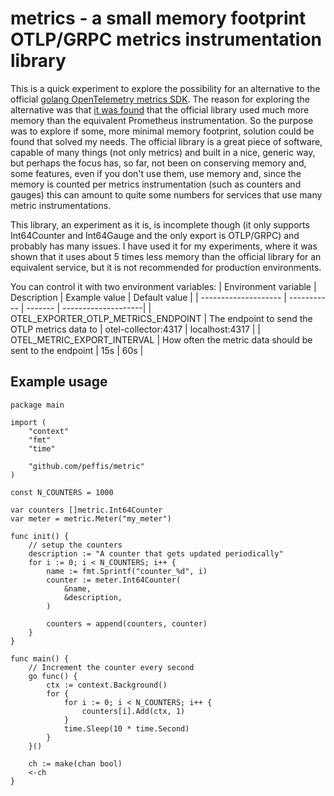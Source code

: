 # metrics - a small memory footprint OTLP/GRPC metrics instrumentation library

This is a quick experiment to explore the possibility for an alternative to the official [golang OpenTelemetry metrics SDK](https://github.com/open-telemetry/opentelemetry-go). The reason for exploring the alternative was that [it was found](https://github.com/open-telemetry/opentelemetry-go/issues/6260) that the official library used much more memory than the equivalent Prometheus instrumentation. So the purpose was to explore if some, more minimal memory footprint, solution could be found that solved my needs. The official library is a great piece of software, capable of many things (not only metrics) and built in a nice, generic way, but perhaps the focus has, so far, not been on conserving memory and, some features, even if you don't use them, use memory and, since the memory is counted per metrics instrumentation (such as counters and gauges) this can amount to quite some numbers for services that use many metric instrumentations. 

This library, an experiment as it is, is incomplete though (it only supports
Int64Counter and Int64Gauge and the only export is OTLP/GRPC) and probably has many issues. I have used it for my experiments, where it was shown that it uses about 5 times less memory than the official library for an equivalent service, but it is not recommended for production environments. 

You can control it with two environment variables:
| Environment variable | Description | Example value | Default value |
| -------------------- | ----------- | ------- | --------------------|
| OTEL_EXPORTER_OTLP_METRICS_ENDPOINT | The endpoint to send the OTLP metrics data to | otel-collector:4317 | localhost:4317 |
| OTEL_METRIC_EXPORT_INTERVAL | How often the metric data should be sent to the endpoint | 15s | 60s |

## Example usage
```golang
package main

import (
	"context"
	"fmt"
	"time"

	"github.com/peffis/metric"
)

const N_COUNTERS = 1000

var counters []metric.Int64Counter
var meter = metric.Meter("my_meter")

func init() {
	// setup the counters
	description := "A counter that gets updated periodically"
	for i := 0; i < N_COUNTERS; i++ {
		name := fmt.Sprintf("counter_%d", i)
		counter := meter.Int64Counter(
			&name,
			&description,
		)

		counters = append(counters, counter)
	}
}

func main() {
	// Increment the counter every second
	go func() {
		ctx := context.Background()
		for {
			for i := 0; i < N_COUNTERS; i++ {
				counters[i].Add(ctx, 1)
			}
			time.Sleep(10 * time.Second)
		}
	}()

	ch := make(chan bool)
	<-ch
}
```
